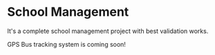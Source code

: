 # School Management

It's a complete school management project with best validation works.

GPS Bus tracking system is coming soon!
